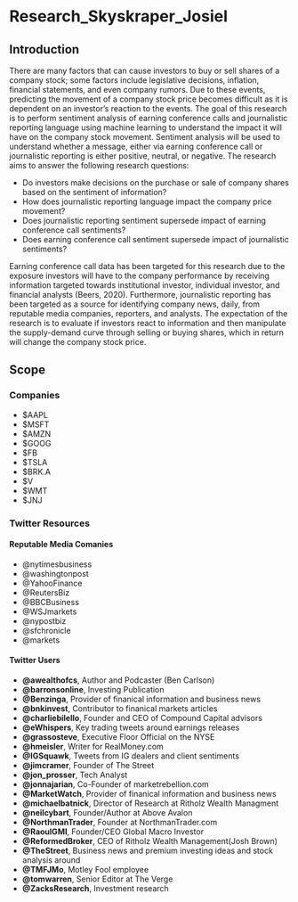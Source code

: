 # Research_Skyskraper_Josiel

## Introduction
There are many factors that can cause investors to buy or sell shares of a company stock; some factors include legislative decisions, inflation, financial statements, and even company rumors. Due to these events, predicting the movement of a company stock price becomes difficult as it is dependent on an investor’s reaction to the events. The goal of this research is to perform sentiment analysis of earning conference calls and journalistic reporting language using machine learning to understand the impact it will have on the company stock movement. Sentiment analysis will be used to understand whether a message, either via earning conference call or journalistic reporting is either positive, neutral, or negative. The research aims to answer the following research questions:
- Do investors make decisions on the purchase or sale of company shares based on the sentiment of information? 
- How does journalistic reporting language impact the company price movement?
- Does journalistic reporting sentiment supersede impact of earning conference call sentiments?
- Does earning conference call sentiment supersede impact of journalistic sentiments? 

Earning conference call data has been targeted for this research due to the exposure investors will have to the company performance by receiving information targeted towards institutional investor, individual investor, and financial analysts (Beers, 2020). Furthermore, journalistic reporting has been targeted as a source for identifying company news, daily, from reputable media companies, reporters, and analysts. The expectation of the research is to evaluate if investors react to information and then manipulate the supply-demand curve through selling or buying shares, which in return will change the company stock price.


## Scope
### Companies
- $AAPL
- $MSFT
- $AMZN
- $GOOG
- $FB
- $TSLA
- $BRK.A
- $V
- $WMT
- $JNJ

### Twitter Resources
#### Reputable Media Comanies
- @nytimesbusiness
- @washingtonpost
- @YahooFinance
- @ReutersBiz
- @BBCBusiness
- @WSJmarkets
- @nypostbiz
- @sfchronicle
- @markets
#### Twitter Users
- **@awealthofcs**, Author and Podcaster (Ben Carlson)
- **@barronsonline**, Investing Publication
- **@Benzinga**, Provider of finanical information and business news
- **@bnkinvest**, Contributor to finanical markets articles
- **@charliebilello**, Founder and CEO of Compound Capital advisors
- **@eWhispers**, Key trading tweets around earnings releases
- **@grassosteve**, Executive Floor Official on the NYSE
- **@hmeisler**, Writer for RealMoney.com
- **@IGSquawk**, Tweets from IG dealers and client sentiments
- **@jimcramer**, Founder of The Street
- **@jon_prosser**, Tech Analyst
- **@jonnajarian**, Co-Founder of marketrebellion.com 
- **@MarketWatch**, Provider of finanical information and business news
- **@michaelbatnick**, Director of Research at Ritholz Wealth Managment
- **@neilcybart**, Founder/Author at Above Avalon
- **@NorthmanTrader**, Founder at NorthmanTrader.com
- **@RaoulGMI**, Founder/CEO Global Macro Investor
- **@ReformedBroker**, CEO of Ritholz Wealth Management(Josh Brown)
- **@TheStreet**, Business news and premium investing ideas and stock analysis around
- **@TMFJMo**, Motley Fool employee
- **@tomwarren**, Senior Editor at The Verge
- **@ZacksResearch**, Investment research







